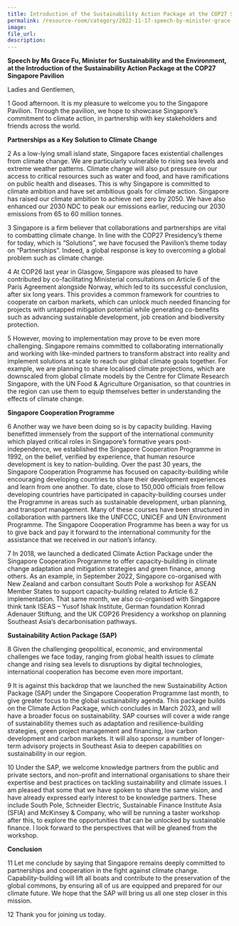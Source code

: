 ```yaml
---  
title: Introduction of the Sustainability Action Package at the COP27 Singapore Pavilion - Ms Grace Fu
permalink: /resource-room/category/2022-11-17-speech-by-minister-grace-fu-introduction-sustainability-action-package
image:  
file_url:  
description:  
---  
```


**Speech by Ms Grace Fu, Minister for Sustainability and the Environment, at the Introduction of the Sustainability Action Package at the COP27 Singapore Pavilion**

Ladies and Gentlemen, 

1	Good afternoon. It is my pleasure to welcome you to the Singapore Pavilion. Through the pavilion, we hope to showcase Singapore’s commitment to climate action, in partnership with key stakeholders and friends across the world.

**Partnerships as a Key Solution to Climate Change**

2	As a low-lying small island state, Singapore faces existential challenges from climate change. We are particularly vulnerable to rising sea levels and extreme weather patterns. Climate change will also put pressure on our access to critical resources such as water and food, and have ramifications on public health and diseases. This is why Singapore is committed to climate ambition and have set ambitious goals for climate action. Singapore has raised our climate ambition to achieve net zero by 2050. We have also enhanced our 2030 NDC to peak our emissions earlier, reducing our 2030 emissions from 65 to 60 million tonnes.

3	Singapore is a firm believer that collaborations and partnerships are vital to combatting climate change. In line with the COP27 Presidency’s theme for today, which is “Solutions”, we have focused the Pavilion’s theme today on “Partnerships”. Indeed, a global response is key to overcoming a global problem such as climate change. 

4	At COP26 last year in Glasgow, Singapore was pleased to have contributed by co-facilitating Ministerial consultations on Article 6 of the Paris Agreement alongside Norway, which led to its successful conclusion, after six long years. This provides a common framework for countries to cooperate on carbon markets, which can unlock much needed financing for projects with untapped mitigation potential while generating co-benefits such as advancing sustainable development, job creation and biodiversity protection. 

5	However, moving to implementation may prove to be even more challenging. Singapore remains committed to collaborating internationally and working with like-minded partners to transform abstract into reality and implement solutions at scale to reach our global climate goals together. For example, we are planning to share localised climate projections, which are downscaled from global climate models by the Centre for Climate Research Singapore, with the UN Food & Agriculture Organisation, so that countries in the region can use them to equip themselves better in understanding the effects of climate change.

**Singapore Cooperation Programme** 

6	Another way we have been doing so is by capacity building. Having benefitted immensely from the support of the international community which played critical roles in Singapore’s formative years post-independence, we established the Singapore Cooperation Programme in 1992, on the belief, verified by experience, that human resource development is key to nation-building. Over the past 30 years, the Singapore Cooperation Programme has focused on capacity-building while encouraging developing countries to share their development experiences and learn from one another. To date, close to 150,000 officials from fellow developing countries have participated in capacity-building courses under the Programme in areas such as sustainable development, urban planning, and transport management. Many of these courses have been structured in collaboration with partners like the UNFCCC, UNICEF and UN Environment Programme. The Singapore Cooperation Programme has been a way for us to give back and pay it forward to the international community for the assistance that we received in our nation’s infancy.

7	In 2018, we launched a dedicated Climate Action Package under the Singapore Cooperation Programme to offer capacity-building in climate change adaptation and mitigation strategies and green finance, among others. As an example, in September 2022, Singapore co-organised with New Zealand and carbon consultant South Pole a workshop for ASEAN Member States to support capacity-building related to Article 6.2 implementation. That same month, we also co-organised with Singapore think tank ISEAS – Yusof Ishak Institute, German foundation Konrad Adenauer Stiftung, and the UK COP26 Presidency a workshop on planning Southeast Asia’s decarbonisation pathways. 

**Sustainability Action Package (SAP)**

8	Given the challenging geopolitical, economic, and environmental challenges we face today, ranging from global health issues to climate change and rising sea levels to disruptions by digital technologies, international cooperation has become even more important. 

9	It is against this backdrop that we launched the new Sustainability Action Package (SAP) under the Singapore Cooperation Programme last month, to give greater focus to the global sustainability agenda. This package builds on the Climate Action Package, which concludes in March 2023, and will have a broader focus on sustainability. SAP courses will cover a wide range of sustainability themes such as adaptation and resilience-building strategies, green project management and financing, low carbon development and carbon markets. It will also sponsor a number of longer-term advisory projects in Southeast Asia to deepen capabilities on sustainability in our region. 

10	Under the SAP, we welcome knowledge partners from the public and private sectors, and non-profit and international organisations to share their expertise and best practices on tackling sustainability and climate issues. I am pleased that some that we have spoken to share the same vision, and have already expressed early interest to be knowledge partners. These include South Pole, Schneider Electric, Sustainable Finance Institute Asia (SFIA) and McKinsey & Company, who will be running a taster workshop after this, to explore the opportunities that can be unlocked by sustainable finance. I look forward to the perspectives that will be gleaned from the workshop. 

**Conclusion**

11	Let me conclude by saying that Singapore remains deeply committed to partnerships and cooperation in the fight against climate change. Capability-building will lift all boats and contribute to the preservation of the global commons, by ensuring all of us are equipped and prepared for our climate future. We hope that the SAP will bring us all one step closer in this mission. 

12	Thank you for joining us today. 
